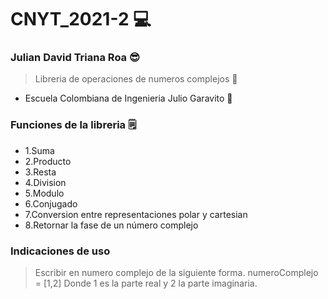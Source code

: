 # CNYT_2021-2 💻
### Julian David Triana Roa 😎
> Libreria  de operaciones de numeros complejos 🔢
- Escuela Colombiana de Ingenieria Julio Garavito 🏦
### Funciones de  la libreria 🗒️
- 1.Suma
- 2.Producto
- 3.Resta
- 4.Division
- 5.Modulo
- 6.Conjugado
- 7.Conversion entre representaciones polar y cartesian
- 8.Retornar la fase de un número complejo 
### Indicaciones de uso
>Escribir en numero complejo de la siguiente forma.
>numeroComplejo = [1,2] 
>Donde 1 es la parte real y 2 la parte imaginaria.
